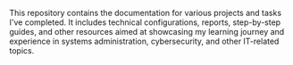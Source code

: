 This repository contains the documentation for various projects and tasks I've completed. It includes technical configurations, reports, step-by-step guides, and other resources aimed at showcasing my learning journey and experience in systems administration, cybersecurity, and other IT-related topics.
